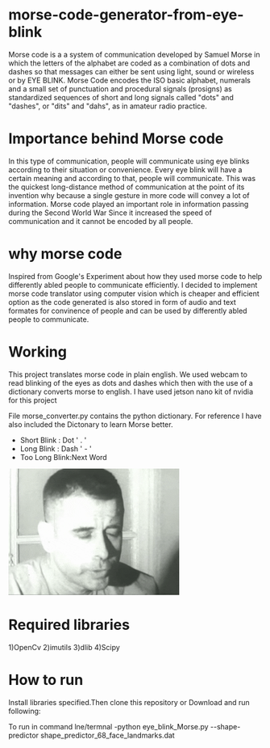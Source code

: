 # morse-code-generator-from-eye-blink
Morse code is a a system of communication developed by Samuel Morse in which the letters of the alphabet are coded as a combination of dots and dashes so that messages can either be sent using light, sound or wireless or by EYE BLINK. Morse Code encodes the ISO basic alphabet, numerals and a small set of punctuation and procedural signals (prosigns) as standardized sequences of short and long signals called "dots" and "dashes", or "dits" and "dahs", as in amateur radio practice.

# Importance behind Morse code
In this type of communication, people will communicate using eye blinks according to their situation or convenience. Every eye blink will have a certain meaning and according to that, people will communicate. This was the quickest long-distance method of communication at the point of its invention why because a single gesture in more code will convey a lot of information. Morse code played an important role in information passing during the Second World War Since it increased the speed of communication and it cannot be encoded by all people. 

# why morse code
Inspired from Google's Experiment about how they used morse code to help differently abled people to communicate efficiently. I decided to implement morse code translator using computer vision which is cheaper and efficient option as the code generated is also stored in form of audio and text formates for convinence of people and can be used by differently abled people to communicate.

# Working
This project translates morse code in plain english. We used webcam to read blinking of the eyes as dots and dashes which then with the use of a dictionary converts morse to english. I have used jetson nano kit of nvidia for this project

File morse_converter.py contains the python dictionary. For reference I have also included the Dictonary to learn Morse better.
- Short Blink : Dot ' . '
- Long Blink : Dash ' - '
- Too Long Blink:Next Word

![](https://github.com/1920Megha/morse-code-generator-from-eye-blink/blob/main/Eye%20blink.gif)
# Required libraries
1)OpenCv
2)imutils
3)dlib
4)Scipy

# How to run
Install libraries specified.Then clone this repository or Download and run following:

To run in command lne/termnal
-python eye_blink_Morse.py --shape-predictor shape_predictor_68_face_landmarks.dat

